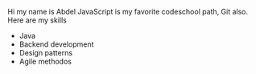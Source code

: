 Hi my name is Abdel 
JavaScript is my favorite codeschool path, Git also.
Here are my skills
* Java
* Backend development
* Design patterns
* Agile methodos
